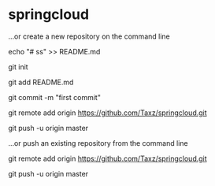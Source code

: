 # springcloud
…or create a new repository on the command line

echo "# ss" >> README.md

git init

git add README.md

git commit -m "first commit"

git remote add origin https://github.com/Taxz/springcloud.git

git push -u origin master

…or push an existing repository from the command line

git remote add origin https://github.com/Taxz/springcloud.git

git push -u origin master

